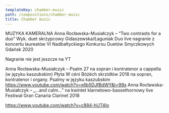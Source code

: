 ```yaml
---
templateKey: chamber-music
path: /compositions/chamber-music
title: Chamber music
---
```


MUZYKA KAMERALNA
Anna Rocławska-Musiałczyk – “Two contrasts for a duo”
Wyk. duet skrzypcowy Gidaszewska/Łaguniak Duo  live nagranie z koncertu laureatów VI Nadbałtyckiego Konkursu Duetów Smyczkowych Gdańsk 2020

Nagranie nie jest jeszcze na YT

Anna Rocławska-Musiałczyk – Psalm 27 na sopran i kontratenor a cappella (w języku kaszubskim)
Płyta W céni Bòżëch skrzidłów  2018  na sopran, kontratenor i organy. Psalmy w języku kaszubskim
https://www.youtube.com/watch?v=x6b5DJfBdWY&t=99s
Anna Rocławska-Musiałczyk – „…and calm…” na kwintet klarnetowo-bassethornowy
live Festiwal Gran Canaria Clarinet 2018

https://www.youtube.com/watch?v=c884-hUT4Io
